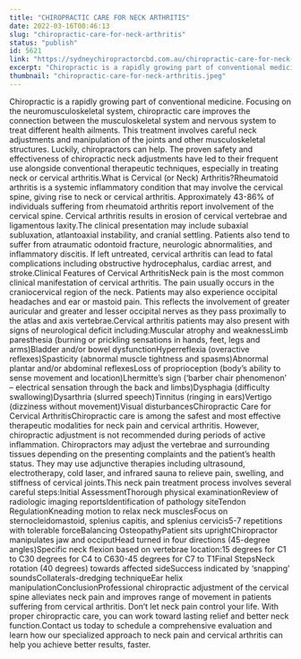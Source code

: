 ```yaml
---
title: "CHIROPRACTIC CARE FOR NECK ARTHRITIS"
date: 2022-03-16T00:46:13
slug: "chiropractic-care-for-neck-arthritis"
status: "publish"
id: 5621
link: "https://sydneychiropractorcbd.com.au/chiropractic-care-for-neck-arthritis/"
excerpt: "Chiropractic is a rapidly growing part of conventional medicine. Focusing on the neuromusculoskeletal system, chiropractic care improves the connection between the musculoskeletal system and nervous system to treat different health ailments. This treatment involves careful neck adjustments and manipulation of the joints and other musculoskeletal structures. Luckily, chiropractors can help.  The proven safety and effectiveness [&hellip;]"
thumbnail: "chiropractic-care-for-neck-arthritis.jpeg"
---
```


Chiropractic is a rapidly growing part of conventional medicine. Focusing on the neuromusculoskeletal system, chiropractic care improves the connection between the musculoskeletal system and nervous system to treat different health ailments. This treatment involves careful neck adjustments and manipulation of the joints and other musculoskeletal structures. Luckily, chiropractors can help. The proven safety and effectiveness of chiropractic neck adjustments have led to their frequent use alongside conventional therapeutic techniques, especially in treating neck or cervical arthritis.What is Cervical (or Neck) Arthritis?Rheumatoid arthritis is a systemic inflammatory condition that may involve the cervical spine, giving rise to neck or cervical arthritis. Approximately 43-86% of individuals suffering from rheumatoid arthritis report involvement of the cervical spine. Cervical arthritis results in erosion of cervical vertebrae and ligamentous laxity.The clinical presentation may include subaxial subluxation, atlantoaxial instability, and cranial settling. Patients also tend to suffer from atraumatic odontoid fracture, neurologic abnormalities, and inflammatory discitis. If left untreated, cervical arthritis can lead to fatal complications including obstructive hydrocephalus, cardiac arrest, and stroke.Clinical Features of Cervical ArthritisNeck pain is the most common clinical manifestation of cervical arthritis. The pain usually occurs in the craniocervical region of the neck. Patients may also experience occipital headaches and ear or mastoid pain. This reflects the involvement of greater auricular and greater and lesser occipital nerves as they pass proximally to the atlas and axis vertebrae.Cervical arthritis patients may also present with signs of neurological deficit including:Muscular atrophy and weaknessLimb paresthesia (burning or prickling sensations in hands, feet, legs and arms)Bladder and/or bowel dysfunctionHyperreflexia (overactive reflexes)Spasticity (abnormal muscle tightness and spasms)Abnormal plantar and/or abdominal reflexesLoss of proprioception (body&#8217;s ability to sense movement and location)Lhermitte&#8217;s sign (&#8216;barber chair phenomenon&#8217; &#8211; electrical sensation through the back and limbs)Dysphagia (difficulty swallowing)Dysarthria (slurred speech)Tinnitus (ringing in ears)Vertigo (dizziness without movement)Visual disturbancesChiropractic Care for Cervical ArthritisChiropractic care is among the safest and most effective therapeutic modalities for neck pain and cervical arthritis. However, chiropractic adjustment is not recommended during periods of active inflammation. Chiropractors may adjust the vertebrae and surrounding tissues depending on the presenting complaints and the patient&#8217;s health status. They may use adjunctive therapies including ultrasound, electrotherapy, cold laser, and infrared sauna to relieve pain, swelling, and stiffness of cervical joints.This neck pain treatment process involves several careful steps:Initial AssessmentThorough physical examinationReview of radiologic imaging reportsIdentification of pathology siteTendon RegulationKneading motion to relax neck musclesFocus on sternocleidomastoid, splenius capitis, and splenius cervicis5-7 repetitions with tolerable forceBalancing OsteopathyPatient sits uprightChiropractor manipulates jaw and occiputHead turned in four directions (45-degree angles)Specific neck flexion based on vertebrae location:15 degrees for C1 to C30 degrees for C4 to C630-45 degrees for C7 to T1Final StepsNeck rotation (40 degrees) towards affected sideSuccess indicated by &#8216;snapping&#8217; soundsCollaterals-dredging techniqueEar helix manipulationConclusionProfessional chiropractic adjustment of the cervical spine alleviates neck pain and improves range of movement in patients suffering from cervical arthritis. Don&#8217;t let neck pain control your life. With proper chiropractic care, you can work toward lasting relief and better neck function.Contact us today to schedule a comprehensive evaluation and learn how our specialized approach to neck pain and cervical arthritis can help you achieve better results, faster.
